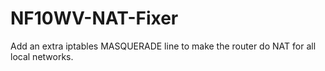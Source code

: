 # NF10WV-NAT-Fixer
Add an extra iptables MASQUERADE line to make the router do NAT for all local networks.
